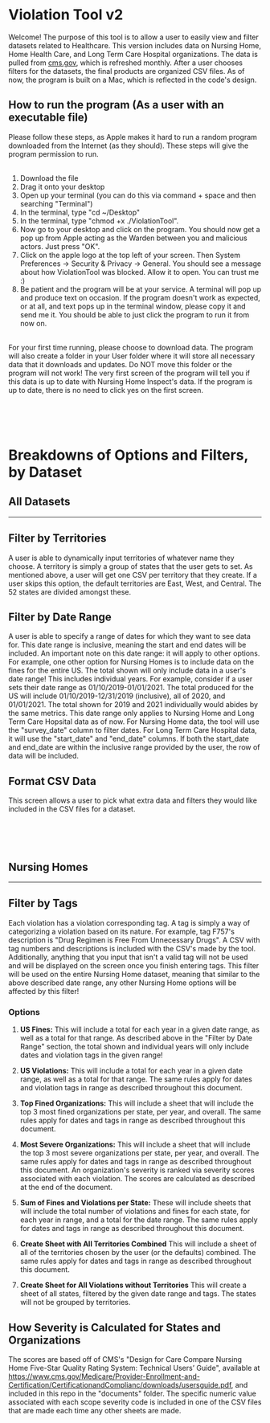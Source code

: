 # **Violation Tool v2**
Welcome! The purpose of this tool is to allow a user to easily view and filter datasets related to Healthcare. This version includes data on Nursing Home, Home Health Care, and Long Term Care Hospital organizations. The data is pulled from [cms.gov](https://data.cms.gov/provider-data/?redirect=true), which is refreshed monthly. After a  user chooses filters for the datasets, the final products are organized CSV files. As of now, the program is built on a Mac, which is reflected in the code's design.

## How to run the program (As a user with an executable file)
Please follow these steps, as Apple makes it hard to run a random program downloaded from the Internet (as they should). These steps will give the program permission to run.
&nbsp;  
&nbsp;  

1. Download the file
2. Drag it onto your desktop
3. Open up your terminal (you can do this via command + space and then searching "Terminal")
4. In the terminal, type "cd ~/Desktop"
5. In the terminal, type "chmod +x ./ViolationTool". 
6. Now go to your desktop and click on the program. You should now get a pop up from Apple acting as the Warden between you and malicious actors. Just press "OK".
7. Click on the apple logo at the top left of your screen. Then System Preferences -> Security & Privacy -> General. You should see a message about how ViolationTool was blocked. Allow it to open. You can trust me :)
8. Be patient and the program will be at your service. A terminal will pop up and produce text on occasion. If the program doesn't work as expected, or at all, and text pops up in the terminal window, please copy it and send me it. You should be able to just click the program to run it from now on.
&nbsp;  
&nbsp;

For your first time running, please choose to download data. The program will also create a folder in your User folder where it will store all necessary data that it downloads and updates. Do NOT move this folder or the program will not work! The very first screen of the program will tell you if this data is up to date with Nursing Home Inspect's data. If the program is up to date, there is no need to click yes on the first screen.

&nbsp;  
&nbsp;  
&nbsp;  

# **Breakdowns of Options and Filters, by Dataset** 

## All Datasets
---

## Filter by Territories
A user is able to dynamically input territories of whatever name they choose. A territory is simply a group of states that the user gets to set. As mentioned above, a user will get one CSV per territory that they create. If a user skips this option, the default territories are East, West, and Central. The 52 states are divided amongst these.

## Filter by Date Range
A user is able to specify a range of dates for which they want to see data for. This date range is inclusive, meaning the start and end dates will be included. An important note on this date range: it will apply to other options. For example, one other option for Nursing Homes is to include data on the fines for the entire US. The total shown will only include data in a user's date range! This includes individual years. For example, consider if a user sets their date range as 01/10/2019-01/01/2021. The total produced for the US will include 01/10/2019-12/31/2019 (inclusive), all of 2020, and 01/01/2021. The total shown for 2019 and 2021 individually would abides by the same metrics. This date range only applies to Nursing Home and Long Term Care Hopsital data as of now. For Nursing Home data, the tool will use the "survey_date" column to filter dates. For Long Term Care Hospital data, it will use the "start_date" and "end_date" columns. If both the start_date and end_date are within the inclusive range provided by the user, the row of data will be included.

## Format CSV Data
This screen allows a user to pick what extra data and filters they would like included in the CSV files for a dataset.

&nbsp;  
&nbsp;  
&nbsp;  

## Nursing Homes
---

## Filter by Tags
Each violation has a violation corresponding tag. A tag is simply a way of categorizing a violation based on its nature. For example, tag F757's description is "Drug Regimen is Free From Unnecessary Drugs". A CSV with tag numbers and descriptions is included with the CSV's made by the tool. Additionally, anything that you input that isn't a valid tag will not be used and will be displayed on the screen once you finish entering tags. This filter will be used on the entire Nursing Home dataset, meaning that similar to the above described date range, any other Nursing Home options will be affected by this filter!

### Options
1. **US Fines:**
    This will include a total for each year in a given date range, as well as a total for that range. As described above in the "Filter by Date Range" section, the total shown and individual years will only include dates and violation tags in the given range!

2. **US Violations:**
    This will include a total for each year in a given date range, as well as a total for that range. The same rules apply for dates and violation tags in range as described throughout this document.

3. **Top Fined Organizations:**
    This will include a sheet that will include the top 3 most fined organizations per state, per year, and overall. The same rules apply for dates and tags in range as described throughout this document.

4. **Most Severe Organizations:**
    This will include a sheet that will include the top 3 most severe organizations per state, per year, and overall. The same rules apply for dates and tags in range as described throughout this document. An organization's severity is ranked via severity scores associated with each violation. The scores are calculated as described at the end of the document.

5. **Sum of Fines and Violations per State:**
    These will include sheets that will include the total number of violations and fines for each state, for each year in range, and a total for the date range. The same rules apply for dates and tags in range as described throughout this document.

6. **Create Sheet with All Territories Combined**
    This will include a sheet of all of the territories chosen by the user (or the defaults) combined. The same rules apply for dates and tags in range as described throughout this document.

7. **Create Sheet for All Violations without Territories**
    This will create a sheet of all states, filtered by the given date range and tags. The states will not be grouped by territories.


## How Severity is Calculated for States and Organizations
The scores are based off of CMS's "Design for Care Compare Nursing Home Five-Star Quality Rating System:
Technical Users’ Guide", available at https://www.cms.gov/Medicare/Provider-Enrollment-and-Certification/CertificationandComplianc/downloads/usersguide.pdf, and included in this repo in the "documents" folder. The specific numeric value associated with each scope severity code
is included in one of the CSV files that are made each time any other sheets are made.

